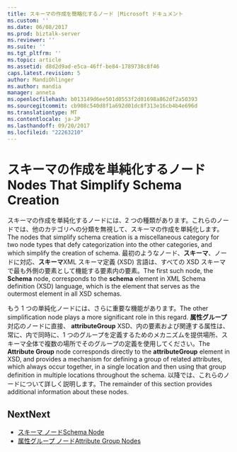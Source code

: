 ```yaml
---
title: スキーマの作成を簡略化するノード |Microsoft ドキュメント
ms.custom: ''
ms.date: 06/08/2017
ms.prod: biztalk-server
ms.reviewer: ''
ms.suite: ''
ms.tgt_pltfrm: ''
ms.topic: article
ms.assetid: d8d2d9ad-e5ca-46ff-be84-1789738c8f46
caps.latest.revision: 5
author: MandiOhlinger
ms.author: mandia
manager: anneta
ms.openlocfilehash: b013149d6ee501d0553f2d01698a862df2a50393
ms.sourcegitcommit: cb908c540d8f1a692d01dc8f313e16cb4b4e696d
ms.translationtype: MT
ms.contentlocale: ja-JP
ms.lasthandoff: 09/20/2017
ms.locfileid: "22263210"
---
```

# <a name="nodes-that-simplify-schema-creation"></a><span data-ttu-id="7cfca-102">スキーマの作成を単純化するノード</span><span class="sxs-lookup"><span data-stu-id="7cfca-102">Nodes That Simplify Schema Creation</span></span>
<span data-ttu-id="7cfca-103">スキーマの作成を単純化するノードには、2 つの種類があります。これらのノードでは、他のカテゴリへの分類を無視して、スキーマの作成を単純化します。</span><span class="sxs-lookup"><span data-stu-id="7cfca-103">The nodes that simplify schema creation is a miscellaneous category for two node types that defy categorization into the other categories, and which simplify the creation of schema.</span></span> <span data-ttu-id="7cfca-104">最初のようなノード、**スキーマ**、ノードに対応、**スキーマ**XML スキーマ定義 (XSD) 言語は、すべての XSD スキーマで最も外側の要素として機能する要素内の要素。</span><span class="sxs-lookup"><span data-stu-id="7cfca-104">The first such node, the **Schema** node, corresponds to the **schema** element in XML Schema definition (XSD) language, which is the element that serves as the outermost element in all XSD schemas.</span></span>  
  
 <span data-ttu-id="7cfca-105">もう 1 つの単純化ノードには、さらに重要な機能があります。</span><span class="sxs-lookup"><span data-stu-id="7cfca-105">The other simplification node plays a more significant role in this regard.</span></span> <span data-ttu-id="7cfca-106">**属性グループ**対応のノードに直接、 **attributeGroup** XSD、内の要素および関連する属性は、常に、内で同時に、1 つのグループを定義するためのメカニズムを提供場所、スキーマ全体で複数の場所でそのグループの定義を使用してください。</span><span class="sxs-lookup"><span data-stu-id="7cfca-106">The **Attribute Group** node corresponds directly to the **attributeGroup** element in XSD, and provides a mechanism for defining a group of related attributes, which always occur together, in a single location and then using that group definition in multiple locations throughout the schema.</span></span> <span data-ttu-id="7cfca-107">以降では、これらのノードについて詳しく説明します。</span><span class="sxs-lookup"><span data-stu-id="7cfca-107">The remainder of this section provides additional information about these nodes.</span></span>  
  
## <a name="next"></a><span data-ttu-id="7cfca-108">Next</span><span class="sxs-lookup"><span data-stu-id="7cfca-108">Next</span></span>
- [<span data-ttu-id="7cfca-109">スキーマ ノード</span><span class="sxs-lookup"><span data-stu-id="7cfca-109">Schema Node</span></span>](schema-node.md)  
-   [<span data-ttu-id="7cfca-110">属性グループ ノード</span><span class="sxs-lookup"><span data-stu-id="7cfca-110">Attribute Group Nodes</span></span>](../core/attribute-group-nodes.md)